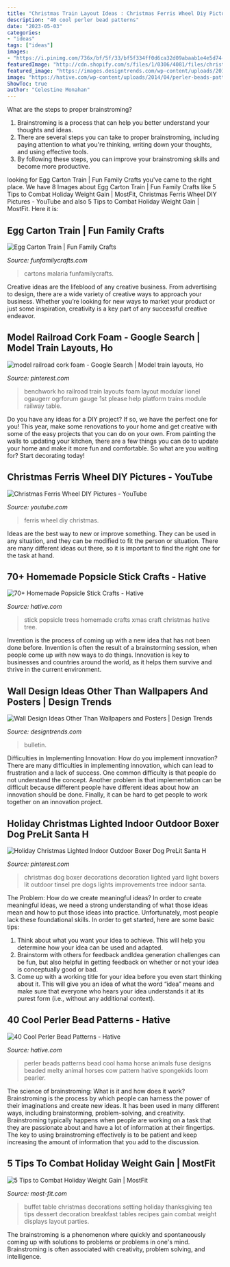 ```yaml
---
title: "Christmas Train Layout Ideas : Christmas Ferris Wheel Diy Pictures"
description: "40 cool perler bead patterns"
date: "2023-05-03"
categories:
- "ideas"
tags: ["ideas"]
images:
- "https://i.pinimg.com/736x/bf/5f/33/bf5f334ff0d6ca32d09abaab1e4e5d74--corks.jpg"
featuredImage: "http://cdn.shopify.com/s/files/1/0306/4081/files/christmas_buffet_table_decoration_ideas-yMb4sKN0_large.jpg?12213545500211699997"
featured_image: "https://images.designtrends.com/wp-content/uploads/2016/05/30124610/Bulletin-Board-Design.jpg"
image: "https://hative.com/wp-content/uploads/2014/04/perler-beads-patterns/15-horse-perler-beads-patterns.jpg"
ShowToc: true
author: "Celestine Monahan"
---
```



What are the steps to proper brainstroming?
1. Brainstroming is a process that can help you better understand your thoughts and ideas.
2. There are several steps you can take to proper brainstroming, including paying attention to what you're thinking, writing down your thoughts, and using effective tools.
3. By following these steps, you can improve your brainstroming skills and become more productive.

	

		
looking for Egg Carton Train | Fun Family Crafts you've came to the right place. We have 8 Images about Egg Carton Train | Fun Family Crafts like 5 Tips to Combat Holiday Weight Gain | MostFit, Christmas Ferris Wheel DIY Pictures - YouTube and also 5 Tips to Combat Holiday Weight Gain | MostFit. Here it is:
		
    
## Egg Carton Train | Fun Family Crafts

<img loading=lazy src="https://funfamilycrafts.com/wp-content/uploads/2013/08/egg_carton_train.jpg" onerror="this.onerror=null;this.src='https://tse1.mm.bing.net/th?id=OIP.fXCWtSJdH7H1MQsqR3DYzgHaJ4&amp;pid=15.1';" alt="Egg Carton Train | Fun Family Crafts">

_Source: funfamilycrafts.com_

>cartons malaria funfamilycrafts. 

	

Creative ideas are the lifeblood of any creative business. From advertising to design, there are a wide variety of creative ways to approach your business. Whether you’re looking for new ways to market your product or just some inspiration, creativity is a key part of any successful creative endeavor.

    
## Model Railroad Cork Foam - Google Search | Model Train Layouts, Ho

<img loading=lazy src="https://i.pinimg.com/736x/bf/5f/33/bf5f334ff0d6ca32d09abaab1e4e5d74--corks.jpg" onerror="this.onerror=null;this.src='https://tse1.mm.bing.net/th?id=OIP.blsKsgBjiXJVNBtTfzFKhgHaFj&amp;pid=15.1';" alt="model railroad cork foam - Google Search | Model train layouts, Ho">

_Source: pinterest.com_

>benchwork ho railroad train layouts foam layout modular lionel ogaugerr ogrforum gauge 1st please help platform trains module railway table. 

	

Do you have any ideas for a DIY project? If so, we have the perfect one for you! This year, make some renovations to your home and get creative with some of the easy projects that you can do on your own. From painting the walls to updating your kitchen, there are a few things you can do to update your home and make it more fun and comfortable. So what are you waiting for? Start decorating today!

    
## Christmas Ferris Wheel DIY Pictures - YouTube

<img loading=lazy src="http://i.ytimg.com/vi/yJx5nPxIJRU/maxresdefault.jpg" onerror="this.onerror=null;this.src='https://tse1.mm.bing.net/th?id=OIP.VqdYH4NZ7a2YTINZXknnmgHaEK&amp;pid=15.1';" alt="Christmas Ferris Wheel DIY Pictures - YouTube">

_Source: youtube.com_

>ferris wheel diy christmas. 

	

Ideas are the best way to new or improve something. They can be used in any situation, and they can be modified to fit the person or situation. There are many different ideas out there, so it is important to find the right one for the task at hand.

    
## 70+ Homemade Popsicle Stick Crafts - Hative

<img loading=lazy src="http://hative.com/wp-content/uploads/2014/03/popsicle-stick-crafts/32-homemade-stick-xmas-trees.jpg" onerror="this.onerror=null;this.src='https://tse2.mm.bing.net/th?id=OIP.JZRz7CxAiLv8Bw2krOikDgHaEn&amp;pid=15.1';" alt="70+ Homemade Popsicle Stick Crafts - Hative">

_Source: hative.com_

>stick popsicle trees homemade crafts xmas craft christmas hative tree. 

	

Invention is the process of coming up with a new idea that has not been done before. Invention is often the result of a brainstorming session, when people come up with new ways to do things. Innovation is key to businesses and countries around the world, as it helps them survive and thrive in the current environment.

    
## Wall Design Ideas Other Than Wallpapers And Posters | Design Trends

<img loading=lazy src="https://images.designtrends.com/wp-content/uploads/2016/05/30124610/Bulletin-Board-Design.jpg" onerror="this.onerror=null;this.src='https://tse2.mm.bing.net/th?id=OIP.a7IZHaSd9cCLjqHLBqX8lgHaLF&amp;pid=15.1';" alt="Wall Design Ideas Other Than Wallpapers and Posters | Design Trends">

_Source: designtrends.com_

>bulletin. 

	

Difficulties in Implementing Innovation: How do you implement innovation?
There are many difficulties in implementing innovation, which can lead to frustration and a lack of success. One common difficulty is that people do not understand the concept. Another problem is that implementation can be difficult because different people have different ideas about how an innovation should be done. Finally, it can be hard to get people to work together on an innovation project.

    
## Holiday Christmas Lighted Indoor Outdoor Boxer Dog PreLit Santa H

<img loading=lazy src="https://i.pinimg.com/736x/e5/9a/6a/e59a6a01d6ad7f9501365b0346c5ccf0--boxer-dogs-boxers.jpg" onerror="this.onerror=null;this.src='https://tse3.mm.bing.net/th?id=OIP._UD9FaWDnxMGkKpVRiWclQHaHa&amp;pid=15.1';" alt="Holiday Christmas Lighted Indoor Outdoor Boxer Dog PreLit Santa H">

_Source: pinterest.com_

>christmas dog boxer decorations decoration lighted yard light boxers lit outdoor tinsel pre dogs lights improvements tree indoor santa. 

	

The Problem: How do we create meaningful ideas?
In order to create meaningful ideas, we need a strong understanding of what those ideas mean and how to put those ideas into practice. Unfortunately, most people lack these foundational skills. In order to get started, here are some basic tips: 
1. Think about what you want your idea to achieve. This will help you determine how your idea can be used and adapted. 
2. Brainstorm with others for feedback andIdea generation challenges can be fun, but also helpful in getting feedback on whether or not your idea is conceptually good or bad. 
3. Come up with a working title for your idea before you even start thinking about it. This will give you an idea of what the word “idea” means and make sure that everyone who hears your idea understands it at its purest form (i.e., without any additional context).

    
## 40 Cool Perler Bead Patterns - Hative

<img loading=lazy src="https://hative.com/wp-content/uploads/2014/04/perler-beads-patterns/15-horse-perler-beads-patterns.jpg" onerror="this.onerror=null;this.src='https://tse1.mm.bing.net/th?id=OIP.iTzn_gFr88Mhb66mBLKYYQHaHa&amp;pid=15.1';" alt="40 Cool Perler Bead Patterns - Hative">

_Source: hative.com_

>perler beads patterns bead cool hama horse animals fuse designs beaded melty animal horses cow pattern hative spongekids loom pearler. 

	

The science of brainstroming: What is it and how does it work?
Brainstroming is the process by which people can harness the power of their imaginations and create new ideas. It has been used in many different ways, including brainstorming, problem-solving, and creativity. Brainstroming typically happens when people are working on a task that they are passionate about and have a lot of information at their fingertips. The key to using brainstroming effectively is to be patient and keep increasing the amount of information that you add to the discussion.

    
## 5 Tips To Combat Holiday Weight Gain | MostFit

<img loading=lazy src="http://cdn.shopify.com/s/files/1/0306/4081/files/christmas_buffet_table_decoration_ideas-yMb4sKN0_large.jpg?12213545500211699997" onerror="this.onerror=null;this.src='https://tse4.mm.bing.net/th?id=OIP.7nhEt5s4T1gtVk2ZYmZB5gHaE9&amp;pid=15.1';" alt="5 Tips to Combat Holiday Weight Gain | MostFit">

_Source: most-fit.com_

>buffet table christmas decorations setting holiday thanksgiving tea tips dessert decoration breakfast tables recipes gain combat weight displays layout parties. 

	

The brainstroming is a phenomenon where quickly and spontaneously coming up with solutions to problems or problems in one's mind. Brainstroming is often associated with creativity, problem solving, and intelligence.


